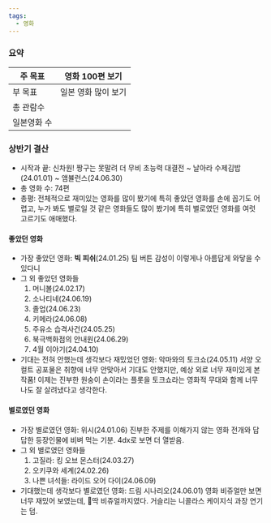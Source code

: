 ```yaml
---
tags:
  - 영화
---
```

### 요약
| 주 목표   | 영화 100편 보기  |
| ------ | ----------- |
| 부 목표   | 일본 영화 많이 보기 |
| 총 관람수  |             |
| 일본영화 수 |             |
### 상반기 결산
- 시작과 끝: 신차원! 짱구는 못말려 더 무비 초능력 대결전 ~ 날아라 수제김밥(24.01.01) ~ 앰뷸런스(24.06.30)
- 총 영화 수: 74편
- 총평: 전체적으로 재미있는 영화를 많이 봤기에 특히 좋았던 영화를 손에 꼽기도 어렵고, 누가 봐도 별로일 것 같은 영화들도 많이 봤기에 특히 별로였던 영화를 여럿 고르기도 애매했다.
#### 좋았던 영화
- 가장 좋았던 영화: **빅 피쉬**(24.01.25)
  팀 버튼 감성이 이렇게나 아름답게 와닿을 수 있다니
- 그 외 좋았던 영화들
	1. 머니볼(24.02.17)
	2. 소나티네(24.06.19)
	3. 졸업(24.06.23)
	4. 키메라(24.06.08)
	5. 주유소 습격사건(24.05.25)
	6. 북극백화점의 안내원(24.06.29)
	7. 4월 이야기(24.04.10)
- 기대는 전혀 안했는데 생각보다 재밌었던 영화: 악마와의 토크쇼(24.05.11)
  서양 오컬트 공포물은 취향에 너무 안맞아서 기대도 안했지만, 예상 외로 너무 재미있게 본 작품!
  이제는 진부한 원숭이 손이라는 플롯을 토크쇼라는 영화적 무대와 함께 너무나도 잘 살려냈다고 생각한다.

#### 별로였던 영화
- 가장 별로였던 영화: 위시(24.01.06)
  진부한 주제를 이해가지 않는 영화 전개와 답답한 등장인물에 비벼 먹는 기분. 4dx로 보면 더 열받음.
- 그 외 별로였던 영화들
	1. 고질라: 킹 오브 몬스터(24.03.27)
	2. 오키쿠와 세계(24.02.26)
	3. 나쁜 녀석들: 라이드 오어 다이(24.06.09)
- 기대했는데 생각보다 별로였던 영화: 드림 시나리오(24.06.01)
  영화 비쥬얼만 보면 너무 재밌어 보였는데, 딱 비쥬얼까지였다. 거슬리는 니콜라스 케이지식 과장 연기는 덤.